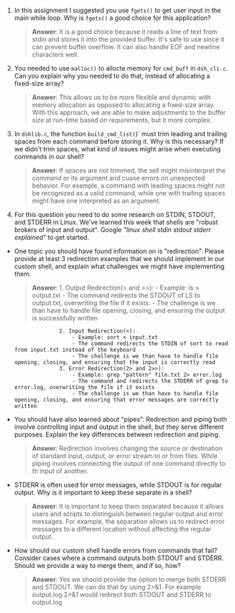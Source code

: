 1. In this assignment I suggested you use `fgets()` to get user input in the main while loop. Why is `fgets()` a good choice for this application?

    > **Answer**:  It is a good choice because it reads a line of text from stdin and stores it into the provided buffer. It's safe to use since it can prevent buffer overflow. It can also handle EOF and newline characters well.

2. You needed to use `malloc()` to allocte memory for `cmd_buff` in `dsh_cli.c`. Can you explain why you needed to do that, instead of allocating a fixed-size array?

    > **Answer**:  This allows us to be more flexible and dynamic with memory allocation as opposed to allocating a fixed-size array. With this approach, we are able to make adjustments to the buffer size at run-time based on requirements, but it more complex.

3. In `dshlib.c`, the function `build_cmd_list(`)` must trim leading and trailing spaces from each command before storing it. Why is this necessary? If we didn't trim spaces, what kind of issues might arise when executing commands in our shell?

    > **Answer**:  If spaces are not trimmed, the sell might misinterpret the command or its argument and cuase errors on unexpected behavior. For example, a command with leading spaces might not be recognized as a valid command, while one with trailing spaces might have one interpreted as an argument. 

4. For this question you need to do some research on STDIN, STDOUT, and STDERR in Linux. We've learned this week that shells are "robust brokers of input and output". Google _"linux shell stdin stdout stderr explained"_ to get started.

- One topic you should have found information on is "redirection". Please provide at least 3 redirection examples that we should implement in our custom shell, and explain what challenges we might have implementing them.

    > **Answer**:  1. Output Redirection(> and >>):
                        - Example: ls > output.txt
                        - The command redirects the STDOUT of LS to output.txt, overwriting the file if it exists.
                        - The challenge is we than have to handle file opening, closing, and ensuring the output is successfully written 

                    2. Input Redirection(<):
                        - Example: sort < input.txt
                        - The command redirects the STDIN of sort to read from input.txt instead of the keyboard
                        - The challenge is we than have to handle file opening, closing, and ensuring that the input is correctly read 
                    3. Error Redirection(2> and 2>>):
                        - Example: grep "pattern" file.txt 2> error.log
                        - The command and redirects the STDERR of grep to error.log, overwriting the file if it exists
                        - The challenge is we than have to handle file opening, closing, and ensuring that error messages are correctly written 
                        

- You should have also learned about "pipes". Redirection and piping both involve controlling input and output in the shell, but they serve different purposes. Explain the key differences between redirection and piping.

    > **Answer**:  Redirection involves changing the source or destination of standard input, output, or error stream to or from files. While piping involves connecting the output of one command directly to th input of another.

- STDERR is often used for error messages, while STDOUT is for regular output. Why is it important to keep these separate in a shell?

    > **Answer**:  It is important to keep them separated because it allows users and scripts to distinguish between regular output and error messages. For example, the separation allows us to redirect error messages to a different location without affecting the regular output. 

- How should our custom shell handle errors from commands that fail? Consider cases where a command outputs both STDOUT and STDERR. Should we provide a way to merge them, and if so, how?

    > **Answer**:  Yes we should provide the option to merge both STDERR and STDOUT. We can do that by using 2>&1. For example output.log 2>&1 would redirect both STDOUT and STDERR to output.log